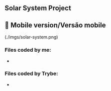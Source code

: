 ## Solar System Project

## :iphone: Mobile version/Versão mobile

(./imgs/solar-system.png)

### Files coded by me:
- 

### Files coded by Trybe:
-

